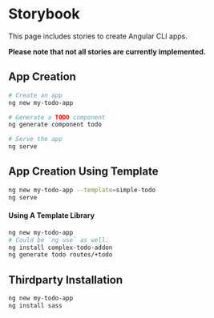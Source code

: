 
# Storybook

This page includes stories to create Angular CLI apps.

**Please note that not all stories are currently implemented.**

## App Creation
```bash
# Create an app
ng new my-todo-app

# Generate a TODO component
ng generate component todo

# Serve the app
ng serve
```

## App Creation Using Template
```bash
ng new my-todo-app --template=simple-todo
ng serve
```

#### Using A Template Library
```bash
ng new my-todo-app
# Could be `ng use` as well.
ng install complex-todo-addon
ng generate todo routes/+todo
```

## Thirdparty Installation
```bash
ng new my-todo-app
ng install sass
```